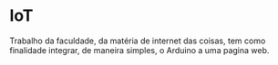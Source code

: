 # IoT
 Trabalho da faculdade, da matéria de internet das coisas, tem como finalidade integrar, de maneira simples, o Arduino a uma pagina web.

